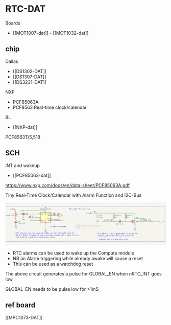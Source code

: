 
# RTC-DAT

Boards 

- [[MOT1007-dat]] - [[MOT1032-dat]]




## chip 

Dallas 
- [[DS1302-DAT]]
- [[DS1307-DAT]]
- [[DS3231-DAT]]

NXP
- PCF85063A
- PCF8563 Real-time clock/calendar



BL


- [[NXP-dat]]


PCF8563T/5,518

## SCH 

INT and wakeup 

- [[PCF85063-dat]]

https://www.nxp.com/docs/en/data-sheet/PCF85063A.pdf

Tiny Real-Time Clock/Calendar with Alarm Function and I2C-Bus

![](2025-09-04-21-44-26.png)

- RTC alarms can be used to wake up the Compute module
- NB an Alarm triggering while already awake will cause a reset 
- This can be used as a watchdog reset 

The above circuit generates a pulse for GLOBAL_EN when nRTC_INT goes low

GLOBAL_EN needs to be pulse low for >1mS

## ref board 

[[MPC1073-DAT]]